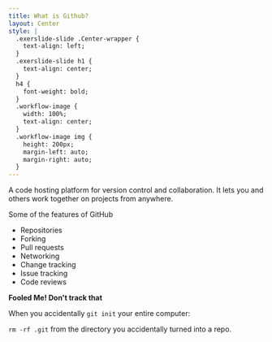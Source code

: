 ```yaml
---
title: What is Github?
layout: Center
style: |
  .exerslide-slide .Center-wrapper {
    text-align: left;
  }
  .exerslide-slide h1 {
    text-align: center;
  }
  h4 {
    font-weight: bold;
  }
  .workflow-image {
    width: 100%;
    text-align: center;
  }
  .workflow-image img {
    height: 200px;
    margin-left: auto;
    margin-right: auto;
  }
---
```

A code hosting platform for version control and collaboration. It lets you and others work together on projects from anywhere.

Some of the features of GitHub

- Repositories 
- Forking
- Pull requests
- Networking
- Change tracking
- Issue tracking
- Code reviews

<div class="callout secondary">

<i class="fa fa-info-circle" aria-hidden="true"></i> **Fooled Me! Don't track that**

When you accidentally `git init` your entire computer:

`rm -rf .git` from the directory you accidentally turned into a repo.
</div>
